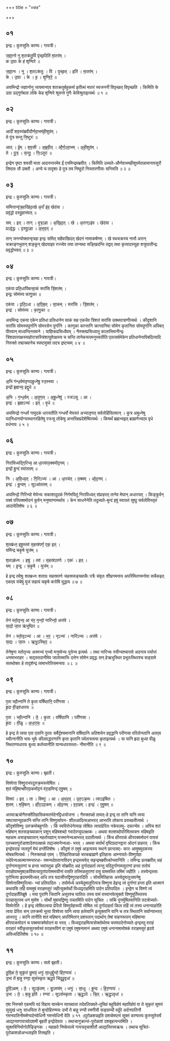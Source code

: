 +++
title = "०७७"

+++


## ०१
इन्द्रः। कुरुसुतिः काण्वः। गायत्री।

ज॒ज्ञा॒नो नु श॒तक्र॑तु॒र्वि पृ॑च्छ॒दिति॑ मा॒तर॑म् ।  
क उ॒ग्राः के ह॑ शृण्विरे ॥

ज॒ज्ञा॒नः । नु । श॒तऽक्र॑तुः । वि । पृ॒च्छ॒त् । इति॑ । मा॒तर॑म् ।  
के । उ॒ग्राः । के । ह॒ । शृ॒ण्वि॒रे॒ ॥

अयमिन्द्रो जज्ञानोनु जायमानएव शतक्रतुर्बहुकर्मा इतीत्थं मातरं स्वजननीं विपृच्छत् विपृच्छति । किमिति के उग्रा उद्गूर्णबला लोके केह शृण्विरे श्रूयन्ते गुणैः केविश्रुताइत्यर्थः ॥ १ ॥

## ०२
इन्द्रः। कुरुसुतिः काण्वः। गायत्री।

आदीं॑ शव॒स्य॑ब्रवीदौर्णवा॒भम॑ही॒शुव॑म् ।  
ते पु॑त्र सन्तु नि॒ष्टुरः॑ ॥

आत् । ई॒म् । श॒व॒सी । अ॒ब्र॒वी॒त् । औ॒र्ण॒ऽवा॒भम् । अ॒ही॒शुव॑म् ।  
ते । पु॒त्र॒ । स॒न्तु॒ । निः॒ऽतुरः॑ ॥

इन्द्रेण पृष्टा शवसी माता आदनन्तरमेव ईं एनमिन्द्रमब्रवीत् । किमिति उच्यते-और्णवाभमहीशुवमेतन्नामानावसुरौ तिष्ठतः तौ उक्तौ । अन्ये च तादृशाः हे पुत्र तव निष्ठुरो निस्तारणीयाः सन्त्विति ॥ २ ॥

## ०३
इन्द्रः। कुरुसुतिः काण्वः। गायत्री।

समित्तान्वृ॑त्र॒हाखि॑द॒त्खे अ॒राँ इ॑व॒ खेद॑या ।  
प्रवृ॑द्धो दस्यु॒हाभ॑वत् ॥

सम् । इत् । तान् । वृ॒त्र॒ऽहा । अ॒खि॒द॒त् । खे । अ॒रान्ऽइ॑व । खेद॑या ।  
प्रऽवृ॑द्धः । द॒स्यु॒ऽहा । अ॒भ॒व॒त् ॥

तान् जनन्योक्तान्वृत्रहा इन्द्रः समित् सहैवाखिदत् खेदनं नामाकर्षणम् । खे रथचक्रस्य नाभौ अरान् चक्राङ्गभुतान् शङ्कून् खेदयाइव रज्ज्वेव तया तान्यथा सङ्खिदन्ति तद्वत् तथा कृत्वादस्युहा शत्रुघातीन्द्रः प्रवृद्धोभवत् ॥ ३ ॥

## ०४
इन्द्रः। कुरुसुतिः काण्वः। गायत्री।

एक॑या प्रति॒धापि॑बत्सा॒कं सरां॑सि त्रिं॒शत॑म् ।  
इन्द्रः॒ सोम॑स्य काणु॒का ॥

एक॑या । प्र॒ति॒ऽधा । अ॒पि॒ब॒त् । सा॒कम् । सरां॑सि । त्रिं॒शत॑म् ।  
इन्द्रः॑ । सोम॑स्य । का॒णु॒का ॥

अयमिन्द्रः एकया एकेन प्रतिधा प्रतिधानेन साकं सह एकधैव त्रिंशतं सरांसि उक्थपात्राणीत्यर्थः । कीदृशानि सरांसि सोमस्यपूर्णानि सोमरसेन पूर्णानि । काणुका कान्तानि क्रान्तानिवा सोमेन कृतानिवा सोमपूर्णानि अपिबत् पीतवान् माध्यन्दिनसवने । याज्ञिकप्रसिध्यैवम् । नैरुक्तप्रसिध्यातु कालाभिमानीन्द्रः त्रिंशदपरपक्षस्याहोरात्रास्त्रिंशत्पूर्वपक्षस्य च सन्ति तानेकरूपमनुभवतीति एतत्सर्वमेकेन प्रतिधानेनापिबदित्यादि निरुक्ते तद्माख्यानेच स्पष्टमुक्तं तदत्र द्रष्टव्यम् ॥ ४ ॥

## ०५
इन्द्रः। कुरुसुतिः काण्वः। गायत्री।

अ॒भि ग॑न्ध॒र्वम॑तृणदबु॒ध्नेषु॒ रज॒स्स्वा ।  
इन्द्रो॑ ब्र॒ह्मभ्य॒ इद्वृ॒धे ॥

अ॒भि । ग॒न्ध॒र्वम् । अ॒तृ॒ण॒त् । अ॒बु॒ध्नेषु॑ । रजः॑ऽसु । आ ।  
इन्द्रः॑ । ब्र॒ह्मऽभ्यः॑ । इत् । वृ॒धे ॥

अयमिन्द्रो गन्धर्वं गामुदकं धारयतीति गन्धर्वो मेघस्तं अभ्यातृणत् सर्वतोहिंसितवान् । कुत्र अबुध्नेषु पदनिधानयोग्यस्थानरहितेषु रजःसु लोकेषु अन्तरिक्षप्रदेशेष्वित्यर्थः । किमर्थं ब्रह्मभ्यइत् ब्राह्मणेभ्यएव वृधे वर्धनाय ॥ ५ ॥

## ०६
इन्द्रः। कुरुसुतिः काण्वः। गायत्री।

निरा॑विध्यद्गि॒रिभ्य॒ आ धा॒रय॑त्प॒क्वमो॑द॒नम् ।  
इन्द्रो॑ बु॒न्दं स्वा॑ततम् ॥

निः । अ॒वि॒ध्य॒त् । गि॒रिऽभ्यः॑ । आ । धा॒रय॑त् । प॒क्वम् । ओ॒द॒नम् ।  
इन्द्रः॑ । बु॒न्दम् । सुऽआ॑ततम् ॥

अयमिन्द्रो गिरिभ्यो मेघेभ्यः सकाशादुदकं निर्गमयितुं निराविध्यत् संप्राहरत् तानेव मेघान् अधारयत् । किङ्कुर्वन् पक्वं परिपक्वमोदनं कुर्वन् मनुष्याणामर्थाय । केन साधनेनेति तदुच्यते-बुन्दं इषुं स्वाततं सुष्ठु सर्वतोविस्तृतं आदायेतिशेषः ॥ ६ ॥

## ०७
इन्द्रः। कुरुसुतिः काण्वः। गायत्री।

श॒तब्र॑ध्न॒ इषु॒स्तव॑ स॒हस्र॑पर्ण॒ एक॒ इत् ।  
यमि॑न्द्र चकृ॒षे युज॑म् ॥

श॒तऽब्र॑ध्नः । इषुः॑ । तव॑ । स॒हस्र॑ऽपर्णः । एकः॑ । इत् ।  
यम् । इ॒न्द्र॒ । च॒कृ॒षे । युज॑म् ॥

हे इन्द्र तवेषुः शतब्रध्नः शताग्रः सहस्रपर्णः सहस्रसङ्ख्याकैः पत्रैः संवृतः शीघ्रगमनाय अपरिमितगमनोवा सचैकइत् एकएव यंचेषुं युजं सहायं चकृषे करोषि युद्धाय ॥ ७ ॥

## ०८
इन्द्रः। कुरुसुतिः काण्वः। गायत्री।

तेन॑ स्तो॒तृभ्य॒ आ भ॑र॒ नृभ्यो॒ नारि॑भ्यो॒ अत्त॑वे ।  
स॒द्यो जा॒त ऋ॑भुष्ठिर ॥

तेन॑ । स्तो॒तृऽभ्यः॑ । आ । भ॒र॒ । नृऽभ्यः॑ । नारि॑ऽभ्यः । अत्त॑वे ।  
स॒द्यः । जा॒तः । ऋ॒भु॒ऽस्थि॒र॒ ॥

तेनेषुणा स्तोतृभ्यः अस्मभ्यं नृभ्यो मनुष्येभ्यः पुत्रेभ्य इत्यर्थः । तथा नारिभ्यः स्त्रीभ्यश्चात्तवे अदनाय पर्याप्तं धनमाभराहर । सद्यस्तदानीमेव जातोस्माभिः दत्तेन सोमेन प्रवृद्धः सन् हेऋभुस्थिर प्रभूतःस्थिरश्च सङ्ग्रामे सतथोक्तः हे तादृशेन्द्र त्वमाभरेतिसमन्वयः ॥ ८ ॥

## ०९
इन्द्रः। कुरुसुतिः काण्वः। गायत्री।

ए॒ता च्यौ॒त्नानि॑ ते कृ॒ता वर्षि॑ष्ठानि॒ परी॑णसा ।  
हृ॒दा वी॒ड्व॑धारयः ॥

ए॒ता । च्यौ॒त्नानि॑ । ते॒ । कृ॒ता । वर्षि॑ष्ठानि । परी॑णसा ।  
हृ॒दा । वी॒ळु । अ॒धा॒र॒यः॒ ॥

हे इन्द्र ते त्वया एता एतानि पुरतः सर्वैर्दृश्यमानानि वर्षिष्ठानि अतिशयेन प्रवृद्धानि परीणसा परितोनतानि अतएव च्यौत्नानीति भावः भूमेः कीलवद्धारणानि कृता कृतानि पर्वतास्त्वया कृताइत्यर्थः । या यानि हृदा बुध्या वीळु स्थिराण्यधारयः बुध्या कर्तव्यानीति यान्यधारयस्ता- नीमानीति ॥ ९ ॥

## १०
इन्द्रः। कुरुसुतिः काण्वः। बृहती।

विश्वेत्ता विष्णु॒राभ॑रदुरुक्र॒मस्त्वेषि॑तः ।  
श॒तं म॑हि॒षान्क्षी॑रपा॒कमो॑द॒नं व॑रा॒हमिन्द्र॑ एमु॒षम् ॥

विश्वा॑ । इत् । ता । विष्णुः॑ । आ । अ॒भ॒र॒त् । उ॒रु॒ऽक्र॒मः । त्वाऽइ॑षितः ।  
श॒तम् । म॒हि॒षान् । क्षी॒र॒ऽपा॒कम् । ओ॒द॒नम् । व॒रा॒हम् । इन्द्रः॑ । ए॒मु॒षम् ॥

अस्याऋचोनैरुक्तैतिहासिकमतभेदेनद्विधायोजना । नैरुक्तपक्षे तावत्-हे इन्द्र ता तानि यानि त्वया स्रष्टव्यान्युदकानि सन्ति तानि विष्णुर्व्यापन- शीलआदित्यआभरत् आभरति लोकाय प्रयच्छतीत्यर्थः । कीदृशोविष्णुः उरुक्रमोबहुगतिः । किं स्वविरोधेनेत्याह त्वेषितः त्वयाप्रेरितः नकेवलमु- दकान्येव । अपिच शतं महिषान् शतसङ्ख्याकान् पशून् महिषशब्दो गवादेरप्युपलक्षकः । अथवा शतशब्दोपरिमितवचनः महिषइति महन्नाम असङ्ख्यातान् महतोयज्ञान् यजमानेभ्यआभरत् ददातीत्यर्थः । किंच क्षीरपाकं क्षीरपक्वमोदनं पायसं एतच्चरुपुरोडाशादेरुपलक्षकं तद्यजमानेभ्यआ- भरत् । अथवा सर्वार्थं वृष्टिप्रदानद्वारा ओदनं प्राहरत् । किंच इन्द्रोवराहं जलपूर्णं मेघं हन्तीतिशेषः । कीदृशं तं एमुषं आइत्यस्य स्थाने छान्दसए- कारः आमुषमुदकस्य मोषकमित्यर्थः । निरुक्तपक्षे एवम् । ऎतिहासिकपक्षे चरकब्राह्मणे इतिहासः आम्नायते-विष्णुर्यज्ञः सदेवेभ्यआत्मानमन्तरधा- त्तमन्यदेवतानाविदन् इन्द्रस्त्ववेत् सइन्द्रमब्रवीत्कोभवानिति । तमिन्द्रः प्रत्यब्रवीत् अहं दुर्गाणामसुराणां च हन्ता भवांस्तुक इति सोब्रवीत् अहं दुर्गादाहर्ता त्वन्तु यदिदुर्गाणामसुराणां हन्ता ततोयं वराहोवाममुषएकविंशत्यापुरांपारेश्ममयीनां वसति तस्मिन्नसुराणां वसु वाममस्ति तमिमं जहीति । तस्येन्द्रस्ताः पुरोभित्वा हृदयमविध्यत् अधि तत्र यदासीत्तद्विष्णुराहरदिति । सोयमितिहासः अस्येदुमातुःसवनेषु विश्वेत्ताविष्णुरित्या- भ्यां प्रतिपादितः । तयोर्मध्ये अस्येदुमातुरित्यत्र विष्णुना हेइन्द्र त्वं दुर्गाणां हन्ता इति आत्मानं कथयसि तर्हि वाममुषं वराहमसुरं जहीत्युक्तोर्थो विध्यद्वराहमिति पादेन प्रतिपादितः । इन्द्रेण च विष्णो त्वं दुर्गादाहर्तेतिब्रूषे । मया पुराणि जितानि असुरश्च घातितः तस्य वामं वस्वानयेत्युक्तो विष्णुमूर्तिस्तस्य वराहासुरस्य धनं मुमोष । सोर्थो मुषायद्विष्णुः पचतमिति पादेन सूचितः । सकिं पुनर्मुषितवानिति तदत्रोच्यते-विश्वेत्तेति । हे इन्द्र त्वेषितःत्वया प्रेरितो विष्णुर्यज्ञरूपी त्वेषितः त्वं दुर्गादाहर्ता किल तर्हि त्वं तस्य धनान्याहरेति त्वया प्रेरितः सन् उरुक्रमो भूत्वा विश्वेत्ता यानि त्वया हर्तव्यानि इत्युक्तानि यानि च तत्र स्थितानि सर्वाण्याभरत् आभरतु । कानि तानीति शतं महिषान् अपरिमितान् प्रशस्तान् पदार्थान् तेषां वाहनरूपान् महिषान्वा क्षीरपाकमोदनं च पक्वमात्रमेवोदनं वा भरत् । विध्यद्वराहमित्यत्रोक्तोर्थश्च चरमपादेनोच्यते-इन्द्रस्तु वराहं वराहारं स्वीकृतासुरसर्वस्वं वराहरूपिणं वा एमुषं एमुषनामानं अथवा एमुषं धनानामामोषकं वराहमसुरं हृदये अविध्यदितिशेषः ॥ १० ॥

## ११
इन्द्रः। कुरुसुतिः काण्वः। सतो बृहती।

तु॒वि॒क्षं ते॒ सुकृ॑तं सू॒मयं॒ धनुः॑ सा॒धुर्बु॒न्दो हि॑र॒ण्ययः॑ ।  
उ॒भा ते॑ बा॒हू रण्या॒ सुसं॑स्कृत ऋदू॒पे चि॑दृदू॒वृधा॑ ॥

तु॒वि॒ऽक्षम् । ते॒ । सुऽकृ॑तम् । सु॒ऽमय॑म् । धनुः॑ । सा॒धुः । बु॒न्दः । हि॒र॒ण्ययः॑ ।  
उ॒भा । ते॒ । बा॒हू इति॑ । रण्या॑ । सुऽसं॑स्कृता । ऋ॒दु॒ऽपे । चि॒त् । ऋ॒दु॒ऽवृधा॑ ॥

एषा निरुक्ते एकमपि पदं विहाय यास्केन व्याख्याता तदेवलिख्यते-तुविक्षं बहुविक्षेपं महाविक्षेपं वा ते सुकृतं सूमयं सुसुखं धनुः साधयिता ते बुन्दोहिरण्मयः उभौ ते बाहू रण्यौ रमणीयौ सङ्ग्राम्यौ वर्दूपे अर्दनपातिनौ गमनपातिनौमर्मण्यर्दनवेधिनौ गमनवेधिनौ वेति ॥ ११ ॥पुरोळशन्नइति दशर्चमष्टमं सूक्तं काण्वस्य कुरुसुतेरार्षं आद्यानवगायत्र्योदशमी बृहती इन्द्रोदेवता । तथाचानुक्रान्तं-पुरोळाशं दशबृहत्यन्तमिति । सूक्तविनियोगोलैङ्ङ्गिकः । महाव्रते निष्केवल्ये गायत्रतृचाशीतौ आद्यास्तिस्रऋचः । तथाच सूत्रितं-पुरोळाशन्नोअन्धसइति तिस्रइति ।